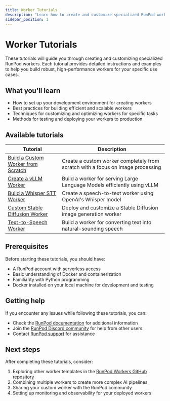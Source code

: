 ```yaml
---
title: Worker Tutorials
description: "Learn how to create and customize specialized RunPod workers. Follow step-by-step guides to build, deploy, and optimize workers for various AI workloads."
sidebar_position: 1
---
```


# Worker Tutorials

These tutorials will guide you through creating and customizing specialized RunPod workers. Each tutorial provides detailed instructions and examples to help you build robust, high-performance workers for your specific use cases.

## What you'll learn

- How to set up your development environment for creating workers
- Best practices for building efficient and scalable workers
- Techniques for customizing and optimizing workers for specific tasks
- Methods for testing and deploying your workers to production

## Available tutorials

| Tutorial | Description |
|----------|-------------|
| [Build a Custom Worker from Scratch](./custom-worker.md) | Create a custom worker completely from scratch with a focus on image processing |
| [Create a vLLM Worker](./vllm-worker.md) | Build a worker for serving Large Language Models efficiently using vLLM |
| [Build a Whisper STT Worker](./whisper-worker.md) | Create a speech-to-text worker using OpenAI's Whisper model |
| [Custom Stable Diffusion Worker](/docs/serverless/workers/specialized/stable-diffusion) | Deploy and customize a Stable Diffusion image generation worker |
| [Text-to-Speech Worker](/docs/serverless/workers/specialized/tts) | Build a worker for converting text into natural-sounding speech |

## Prerequisites

Before starting these tutorials, you should have:

- A RunPod account with serverless access
- Basic understanding of Docker and containerization
- Familiarity with Python programming
- Docker installed on your local machine for development and testing

## Getting help

If you encounter any issues while following these tutorials, you can:

- Check the [RunPod documentation](https://docs.runpod.io) for additional information
- Join the [RunPod Discord community](https://discord.gg/runpod) for help from other users
- Contact [RunPod support](https://runpod.io/contact) for assistance

## Next steps

After completing these tutorials, consider:

1. Exploring other worker templates in the [RunPod Workers GitHub repository](https://github.com/runpod-workers)
2. Combining multiple workers to create more complex AI pipelines
3. Sharing your custom worker with the RunPod community
4. Setting up monitoring and observability for your deployed workers 
